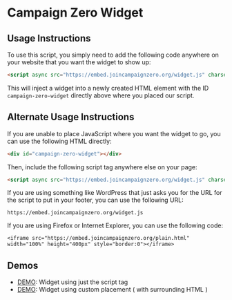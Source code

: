 Campaign Zero Widget
===

Usage Instructions
---

To use this script, you simply need to add the following code anywhere on your website that you want the widget to show up:

```html
<script async src="https://embed.joincampaignzero.org/widget.js" charset="utf-8"></script>
```

This will inject a widget into a newly created HTML element with the ID `campaign-zero-widget` directly above where you placed our script.


Alternate Usage Instructions
---

If you are unable to place JavaScript where you want the widget to go, you can use the following HTML directly:

```html
<div id="campaign-zero-widget"></div>
```

Then, include the following script tag anywhere else on your page:

```html
<script async src="https://embed.joincampaignzero.org/widget.js" charset="utf-8"></script>
```

If you are using something like WordPress that just asks you for the URL for the script to put in your footer, you can use the following URL:

```
https://embed.joincampaignzero.org/widget.js
```

If you are using Firefox or Internet Explorer, you can use the following code:

```
<iframe src="https://embed.joincampaignzero.org/plain.html" width="100%" height="400px" style="border:0"></iframe>
```

Demos
---

* [DEMO](https://embed.joincampaignzero.org/plain.html): Widget using just the script tag
* [DEMO](https://embed.joincampaignzero.org/sample.html): Widget using custom placement ( with surrounding HTML )
